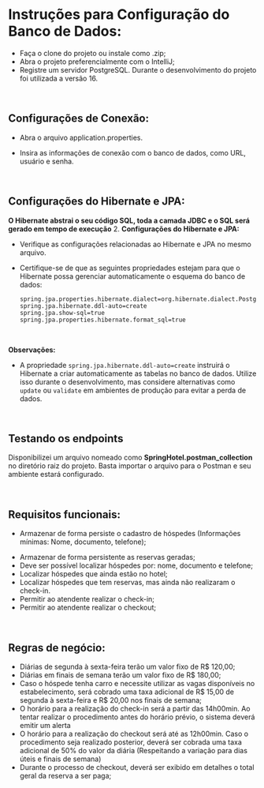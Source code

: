 # Instruções para Configuração do Banco de Dados:

- Faça o clone do projeto ou instale como .zip;
- Abra o projeto preferencialmente com o IntelliJ;
- Registre um servidor PostgreSQL. Durante o desenvolvimento do projeto foi utilizada a versão 16.

<br/>

## Configurações de Conexão:

 - Abra o arquivo application.properties.
 - Insira as informações de conexão com o banco de dados, como URL, usuário e senha.

   <br/>
   
## Configurações do Hibernate e JPA:

**O Hibernate abstrai o seu código SQL, toda a camada JDBC e o SQL será gerado em tempo de execução**
2. **Configurações do Hibernate e JPA:**
   - Verifique as configurações relacionadas ao Hibernate e JPA no mesmo arquivo.
   - Certifique-se de que as seguintes propriedades estejam para que o Hibernate possa gerenciar automaticamente o esquema do banco de dados:


     ```properties
     spring.jpa.properties.hibernate.dialect=org.hibernate.dialect.PostgreSQLDialect
     spring.jpa.hibernate.ddl-auto=create
     spring.jpa.show-sql=true
     spring.jpa.properties.hibernate.format_sql=true
     ```


     <br/>

**Observações:**
   - A propriedade `spring.jpa.hibernate.ddl-auto=create` instruirá o Hibernate a criar automaticamente as tabelas no banco de dados. Utilize isso durante o desenvolvimento, mas considere alternativas como `update` ou `validate` em ambientes de produção para evitar a perda de dados.
<br/>

## Testando os endpoints
Disponibilizei um arquivo nomeado como **SpringHotel.postman_collection** no diretório raiz do projeto. Basta importar o arquivo para o Postman e seu ambiente estará configurado.

<br/>

## Requisitos funcionais:
- Armazenar de forma persiste o cadastro de hóspedes (Informações mínimas:
Nome, documento, telefone);
* Armazenar de forma persistente as reservas geradas;
* Deve ser possível localizar hóspedes por: nome, documento e telefone;
* Localizar hóspedes que ainda estão no hotel;
* Localizar hóspedes que tem reservas, mas ainda não realizaram o check-in.
* Permitir ao atendente realizar o check-in;
* Permitir ao atendente realizar o checkout;
<br/>

## Regras de negócio:
* Diárias de segunda à sexta-feira terão um valor fixo de R$ 120,00;
* Diárias em finais de semana terão um valor fixo de R$ 180,00;
* Caso o hóspede tenha carro e necessite utilizar as vagas disponíveis no
estabelecimento, será cobrado uma taxa adicional de R$ 15,00 de segunda à
sexta-feira e R$ 20,00 nos finais de semana;
* O horário para a realização do check-in será a partir das 14h00min. Ao tentar
realizar o procedimento antes do horário prévio, o sistema deverá emitir um
alerta
* O horário para a realização do checkout será até as 12h00min. Caso o
procedimento seja realizado posterior, deverá ser cobrada uma taxa adicional de
50% do valor da diária (Respeitando a variação para dias úteis e finais de
semana)
* Durante o processo de checkout, deverá ser exibido em detalhes o total geral da
reserva a ser paga;
